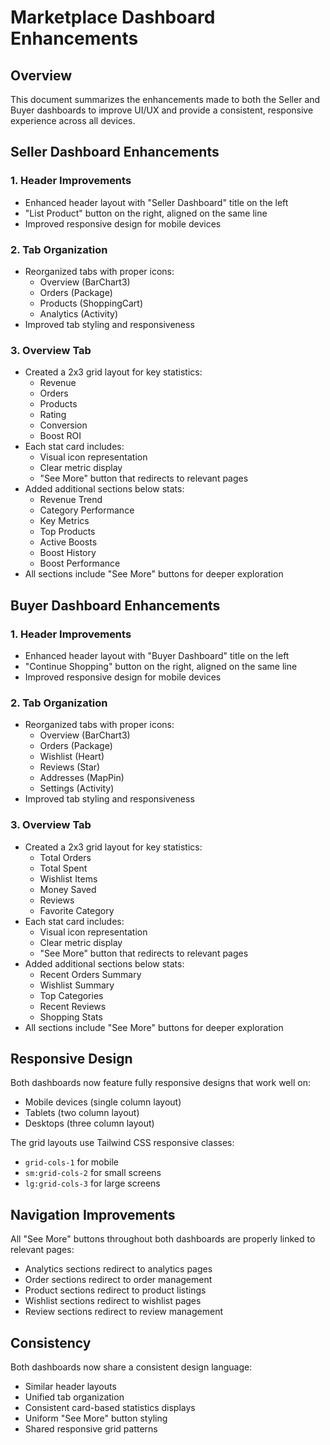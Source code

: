 # Marketplace Dashboard Enhancements

## Overview
This document summarizes the enhancements made to both the Seller and Buyer dashboards to improve UI/UX and provide a consistent, responsive experience across all devices.

## Seller Dashboard Enhancements

### 1. Header Improvements
- Enhanced header layout with "Seller Dashboard" title on the left
- "List Product" button on the right, aligned on the same line
- Improved responsive design for mobile devices

### 2. Tab Organization
- Reorganized tabs with proper icons:
  - Overview (BarChart3)
  - Orders (Package)
  - Products (ShoppingCart)
  - Analytics (Activity)
- Improved tab styling and responsiveness

### 3. Overview Tab
- Created a 2x3 grid layout for key statistics:
  - Revenue
  - Orders
  - Products
  - Rating
  - Conversion
  - Boost ROI
- Each stat card includes:
  - Visual icon representation
  - Clear metric display
  - "See More" button that redirects to relevant pages
- Added additional sections below stats:
  - Revenue Trend
  - Category Performance
  - Key Metrics
  - Top Products
  - Active Boosts
  - Boost History
  - Boost Performance
- All sections include "See More" buttons for deeper exploration

## Buyer Dashboard Enhancements

### 1. Header Improvements
- Enhanced header layout with "Buyer Dashboard" title on the left
- "Continue Shopping" button on the right, aligned on the same line
- Improved responsive design for mobile devices

### 2. Tab Organization
- Reorganized tabs with proper icons:
  - Overview (BarChart3)
  - Orders (Package)
  - Wishlist (Heart)
  - Reviews (Star)
  - Addresses (MapPin)
  - Settings (Activity)
- Improved tab styling and responsiveness

### 3. Overview Tab
- Created a 2x3 grid layout for key statistics:
  - Total Orders
  - Total Spent
  - Wishlist Items
  - Money Saved
  - Reviews
  - Favorite Category
- Each stat card includes:
  - Visual icon representation
  - Clear metric display
  - "See More" button that redirects to relevant pages
- Added additional sections below stats:
  - Recent Orders Summary
  - Wishlist Summary
  - Top Categories
  - Recent Reviews
  - Shopping Stats
- All sections include "See More" buttons for deeper exploration

## Responsive Design

Both dashboards now feature fully responsive designs that work well on:
- Mobile devices (single column layout)
- Tablets (two column layout)
- Desktops (three column layout)

The grid layouts use Tailwind CSS responsive classes:
- `grid-cols-1` for mobile
- `sm:grid-cols-2` for small screens
- `lg:grid-cols-3` for large screens

## Navigation Improvements

All "See More" buttons throughout both dashboards are properly linked to relevant pages:
- Analytics sections redirect to analytics pages
- Order sections redirect to order management
- Product sections redirect to product listings
- Wishlist sections redirect to wishlist pages
- Review sections redirect to review management

## Consistency

Both dashboards now share a consistent design language:
- Similar header layouts
- Unified tab organization
- Consistent card-based statistics displays
- Uniform "See More" button styling
- Shared responsive grid patterns